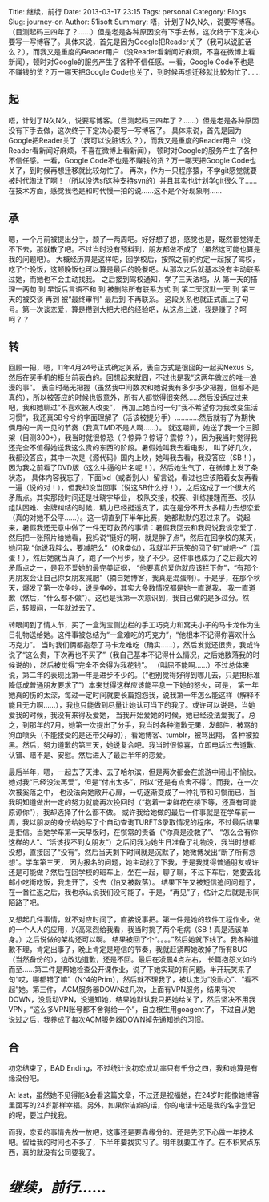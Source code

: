 Title: 继续，前行
Date: 2013-03-17 23:15
Tags: personal
Category: Blogs
Slug: journey-on
Author: 51isoft
Summary: 唔，计划了N久N久，说要写博客。（目测起码三四年了？……）但是老是各种原因没有下手去做，这次终于下定决心要写一写博客了。具体来说，首先是因为Google把Reader关了（我可以说脏话么？），而我又是重度的Reader用户（没Reader看新闻好麻烦，不喜在微博上看新闻），顿时对Google的服务产生了各种不信任感。一看，Google Code不也是不赚钱的货？万一哪天把Google Code也关了，到时候再想迁移就比较匆忙了……

起
--------

唔，计划了N久N久，说要写博客。（目测起码三四年了？……）但是老是各种原因没有下手去做，这次终于下定决心要写一写博客了。
具体来说，首先是因为Google把Reader关了（我可以说脏话么？），而我又是重度的Reader用户（没Reader看新闻好麻烦，不喜在微博上看新闻），
顿时对Google的服务产生了各种不信任感。一看，Google Code不也是不赚钱的货？万一哪天把Google Code也关了，到时候再想迁移就比较匆忙了。
再次，作为一只程序猿，不学git感觉就要被时代淘汰了啊！（所以没选sf这种支持svn的）并且其实也计划学git很久了……
在技术方面，感觉我老是和时代慢一拍的说……这不是个好现象啊……

承
--------

嗯，一个月前被提出分手，颓了一两周吧。好好想了想，感觉也是，既然都觉得走不下去，那就散了吧。不过当时没有预料到，朋友都做不成了（虽然这可能也算是我的问题吧）。
大概经历算是这样吧，回学校后，按照之前的约定一起报了驾校，吃了个晚饭，这顿晚饭也可以算是最后的晚餐吧。从那次之后就基本没有主动联系过她，而她也不会主动找我。
之后接到驾校通知，学了三天法培，从 第一天的搭理一两句 到 早饭后言语不和 到 被删除所有联系方式 到 第二天沉默一天 到 第三天的被交谈 再到 被“最终审判” 最后到 不再联系。
这段关系也就正式画上了句号。第一次谈恋爱，算是攒到大把大把的经验吧，从这点上说，我是赚了？呵呵？？

转
--------

回顾一把，嗯，11年4月24号正式确定关系，表白方式是很囧的一起买Nexus S，然后在买手机的柜台前表白的。回想起来就囧，不过也是我“这两年做过的唯一浪漫的事”。
表白时毫无把握（虽然我中间数次和她说我有多少多少把握，但都不是真的），所以被答应的时候也很意外，所有人都觉得很突然……然后没适应过来吧，我和她聊过“不喜欢被人改变”，
再加上她当时一句“我不希望你为我改变生活习惯”，我还真SB兮兮的字面理解了（活该被提分手）…………然后就有了为期快俩月的一周一见的节奏（我真TMD不是人啊……）。
就这期间，她送了我一个三脚架（目测300+），我当时就很惊恐（？惊异？惊讶？震惊？），因为我当时觉得我还完全不值得她送我这么贵的东西的阶段。暑假她叫我去看电影，
叫了好几次，我都没答应，其中一次是《源代码》国内上映，她叫我去看，我没答应（SB！），因为我之前看了DVD版（这么牛逼的片名呢！）。然后她生气了，在微博上发了条状态，
具体内容我忘了，下面lxd（或者别人）留言说，看过也应该陪着女友再看一遍（说的对！），但我却没当回事（说这SB什么好！），之后这成了一个很大的矛盾点。其实那段时间还是杜晓宇毕业，
校队交接，校赛、训练接踵而至、校队组队困难、金牌纠结的时候，精力已经挺透支了，实在是分不开太多精力去想恋爱（真的对她不公平……）。这一切直到下半年比赛，她都默默的忍过来了。
说起来，暑假我还无意中做了一件无可救药的事情：暑假我回去和我妈说我谈恋爱了，然后把一张照片给她看，我妈说“挺好的啊，就是胖了点”，然后在回学校的某天，她问我
“你说我胖么，要减肥么”（OR类似），我就半开玩笑的回了句“减吧～”（混蛋！），然后她就当真了，跑了一个月步，瘦了不少。这件事也成为了之后最大的矛盾点之一，是我不爱她的最完美证据，
“他要真的爱你就应该拦下你”，“有那个男朋友会让自己你女朋友减肥”（摘自她博客，我真是混蛋啊）。于是乎，在那个秋天，爆发了第一次争吵，说是争吵，其实大多数情况都是她一直说我，
我一直道歉（然后，“什么都不做”）。这也是我第一次意识到，我自己做的是多过分。然后，转眼间，一年就过去了。

转眼间到了情人节，买了一盒淘宝侧边栏的手工巧克力和窝夫小子的马卡龙作为生日礼物送给她。这件事被总结为“一盒难吃的巧克力”，“他根本不记得你喜欢什么巧克力”。
当时我们俩都抱怨了马卡龙难吃（确实……），然后发觉还很贵，我或许说了“这么贵，下次再也不买了”（我自己基本不记得什么情况，之后她数落我的时候说的），然后被觉得“完全不舍得为我花钱”。
（叫屈不能啊……）不过总体来说，第二年的表现比第一年是进步不少的。（“也别觉得好得到哪儿去，只是把标准降低成普通朋友要求了”）本来觉得这样应该能平息一下她的怒火，可是，
第一年她真的伤的太深，每过一定时间就要长篇抱怨我，说我第一年怎么能这样（解释不能且无力啊……），我也只能做到尽量让她认可当下的我了。或许可以说是，当她爱我的时候，我没有来得及爱她，
当我开始爱她的时候，她已经没法爱我了。总之，到那年的7月，她第一次提出了分手，我当时各种道歉无果，发邮件，被骂的狗血喷头（不能接受的是还带父母的），看她博客、tumblr，被骂出翔，
各种被拉黑。然后，努力道歉的第三天，她说复合吧。我当时很惊喜，立即电话过去道歉、认错、赔不是、安慰。然后进入了最后半年的恋爱。

最后半年，嗯，一起去了天津、去了哈尔滨，但是两次都会在旅游中闹出不愉快。她对我“已经没法再爱”，但是“付出太多”，所以“还是有点舍不得”。而我，在一次次被奚落之中，
也没法向她敞开心扉，一切逐渐变成了一种礼节和习惯而已，当我明知道做出一定的努力就能再次挽回时（“抱着一束鲜花在楼下等，还真有可能原谅你”），我却选择了什么都不做。
或许我给她做的最后一件事就是在学车前一周，我以朋友的身份给她写了个自动查询TURFTS录取情况的程序，不过最后结果是拒信。当她学车第一天早饭时，在惯常的责备（“你真是没救了”、
“怎么会有你这样的人”、“活该找不到女朋友”）之后问我为她生日准备了礼物没，我当时想都没想，直接回了“没有”。然后当天剩下时间就是沉默了，她微博发出“断了所有念想”。学车第三天，
因为报名的问题，她主动找了下我，于是我觉得普通朋友或许还是可能做？然后在回学校的班车上，坐在一起，聊了聊，不过下车后，她要去北邮小吃街吃饭，我走开了，没去（怕又被数落）。
结果下午又被短信追问问题了，在一番往返之后，我也承认说我们没可能了。于是，“再见”了，估计之后就是形同陌路了吧。

又想起几件事情，就不对应时间了，直接说事把。第一件是她的软件工程作业，做的一个人人的应用，兴高采烈给我看，我当时挑了两个毛病（SB！真是活该单身。）之后说做的架构还可以啊。
结果被回了个“。。。。”然后她就下线了。我各种道歉不理，肯定出事了，晚上肯定是短信的节奏，我就赶紧帮她改掉了所有BUG（当然备份的），边改边道歉，还是不回。最后在凌晨4点左右，
长篇抱怨文如约而至……第二件是帮她检查公开课作业，说了下她实现的有问题，半开玩笑来了句“哎，哪都错了嘛”（N^4的Prim），然后就不理我了，被认定为“没耐心”、“看不起”她。第三件，
ACM服务器DOWN过几次，上面有VPN服务，结果有次DOWN，没启动VPN，没通知她，结果她默认我只把她给关了，然后坚决不用我VPN，“这么多VPN账号都不舍得给一个”，自立根生用goagent了，
不过自从她说过之后，我养成了每次ACM服务器DOWN掉先通知她的习惯。

合
--------

初恋结束了，BAD Ending，不过统计说初恋成功率只有千分之四，我和她算是有缘没份吧。

At last，虽然她不见得能&会看这篇文章，不过还是祝福她，在24岁时能像她博客里面写的24岁那样幸福。另外，如果你洁癖的话，你的电话卡还是我的名字登记的呢，要过户找我。

而我，恋爱的事情先放一放吧，这事还是要靠缘分的。还是先沉下心做一年技术吧。留给我的时间也不多了，下半年要找实习了。明年就要工作了。在不积累点东西，真的就没有公司要我了。

# _继续，前行……_